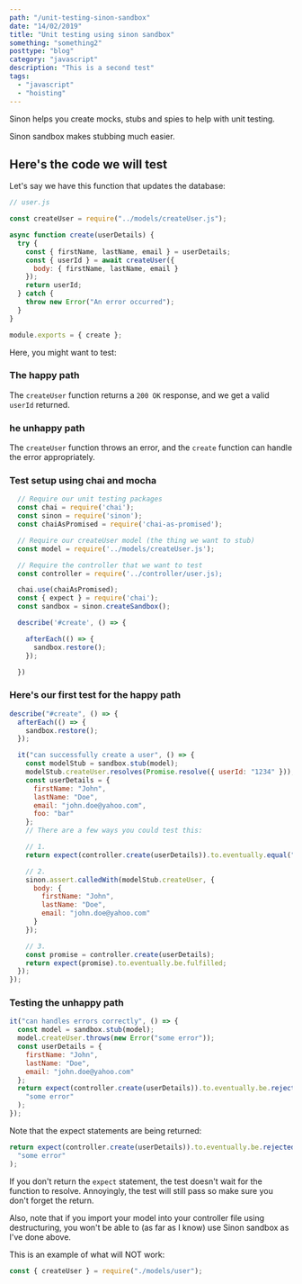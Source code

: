 ```yaml
---
path: "/unit-testing-sinon-sandbox"
date: "14/02/2019"
title: "Unit testing using sinon sandbox"
something: "something2"
posttype: "blog"
category: "javascript"
description: "This is a second test"
tags:
  - "javascript"
  - "hoisting"
---
```


Sinon helps you create mocks, stubs and spies to help with unit testing.

Sinon sandbox makes stubbing much easier.

## Here's the code we will test

Let's say we have this function that updates the database:

```javascript
// user.js

const createUser = require("../models/createUser.js");

async function create(userDetails) {
  try {
    const { firstName, lastName, email } = userDetails;
    const { userId } = await createUser({
      body: { firstName, lastName, email }
    });
    return userId;
  } catch {
    throw new Error("An error occurred");
  }
}

module.exports = { create };
```

Here, you might want to test:

### The happy path

The `createUser` function returns a `200 OK` response, and we get a valid `userId` returned.

### he unhappy path

The `createUser` function throws an error, and the `create` function can handle the error appropriately.

### Test setup using chai and mocha

```javascript
  // Require our unit testing packages
  const chai = require('chai');
  const sinon = require('sinon');
  const chaiAsPromised = require('chai-as-promised');

  // Require our createUser model (the thing we want to stub)
  const model = require('../models/createUser.js');

  // Require the controller that we want to test
  const controller = require('../controller/user.js);

  chai.use(chaiAsPromised);
  const { expect } = require('chai');
  const sandbox = sinon.createSandbox();

  describe('#create', () => {

    afterEach(() => {
      sandbox.restore();
    });

  })
```

### Here's our first test for the happy path

```javascript
describe("#create", () => {
  afterEach(() => {
    sandbox.restore();
  });

  it("can successfully create a user", () => {
    const modelStub = sandbox.stub(model);
    modelStub.createUser.resolves(Promise.resolve({ userId: "1234" }));
    const userDetails = {
      firstName: "John",
      lastName: "Doe",
      email: "john.doe@yahoo.com",
      foo: "bar"
    };
    // There are a few ways you could test this:

    // 1.
    return expect(controller.create(userDetails)).to.eventually.equal("1234");

    // 2.
    sinon.assert.calledWith(modelStub.createUser, {
      body: {
        firstName: "John",
        lastName: "Doe",
        email: "john.doe@yahoo.com"
      }
    });

    // 3.
    const promise = controller.create(userDetails);
    return expect(promise).to.eventually.be.fulfilled;
  });
});
```

### Testing the unhappy path

```javascript
it("can handles errors correctly", () => {
  const model = sandbox.stub(model);
  model.createUser.throws(new Error("some error"));
  const userDetails = {
    firstName: "John",
    lastName: "Doe",
    email: "john.doe@yahoo.com"
  };
  return expect(controller.create(userDetails)).to.eventually.be.rejectedWith(
    "some error"
  );
});
```

Note that the expect statements are being returned:

```javascript
return expect(controller.create(userDetails)).to.eventually.be.rejectedWith(
  "some error"
);
```

If you don't return the `expect` statement, the test doesn't wait for the function to resolve. Annoyingly, the test will still pass so make sure you don't forget the return.

Also, note that if you import your model into your controller file using destructuring, you won't be able to (as far as I know) use Sinon sandbox as I've done above.

This is an example of what will NOT work:

```javascript
const { createUser } = require("./models/user");
```
